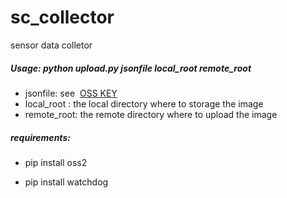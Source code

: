 # sc_collector
sensor data colletor

##### Usage: python upload.py jsonfile local_root remote_root

- jsonfile: see  [OSS KEY](https://github.com/guangmushikong/sc-cloud/blob/master/src/dataOps/tempdev.json)
- local_root : the local directory where to storage the image
- remote_root: the remote directory where to upload the image

##### requirements:

- pip install oss2

- pip install watchdog
